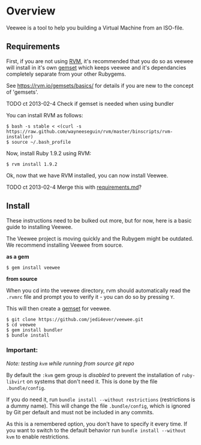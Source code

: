 # Overview

Veewee is a tool to help you building a Virtual Machine from an ISO-file.


## Requirements

First, if you are not using [RVM](https://rvm.io/), it's recommended that you do so
as veewee will install in it's own [gemset](https://rvm.io/gemsets/basics/) which keeps veewee and it's dependancies
completely separate from your other Rubygems.

See https://rvm.io/gemsets/basics/ for details if you are new to the concept of 'gemsets'.

TODO ct 2013-02-4 Check if gemset is needed when using bundler

You can install RVM as follows:

    $ bash -s stable < <(curl -s https://raw.github.com/wayneeseguin/rvm/master/binscripts/rvm-installer)
    $ source ~/.bash_profile

Now, install Ruby 1.9.2 using RVM:

    $ rvm install 1.9.2

Ok, now that we have RVM installed, you can now install Veewee.

TODO ct 2013-02-4 Merge this with [requirements.md](requirements.md)?


## Install

These instructions need to be bulked out more, but for now, here is a basic guide to installing Veewee.

The Veewee project is moving quickly and the Rubygem might be outdated. We recommend installing Veewee from source.

__as a gem__

    $ gem install veewee

__from source__

When you cd into the veewee directory, rvm should automatically read the `.rvmrc` file
and prompt you to verify it - you can do so by pressing `Y`.

This will then create a [gemset](https://rvm.io/gemsets/basics/) for veewee.

    $ git clone https://github.com/jedi4ever/veewee.git
    $ cd veewee
    $ gem install bundler
    $ bundle install

### Important:

_Note: testing `kvm` while running from source git repo_

By default the `:kvm` gem group is *disabled* to prevent the installation of `ruby-libvirt` on systems that don't need it. This is done by the file `.bundle/config`.

If you do need it, run `bundle install --without restrictions` (restrictions is a dummy name). This will change the file `.bundle/config`, which is ignored by Git per default and must not be included in any commits.

As this is a remembered option, you don't have to specify it every time. If you want to switch to the default behavior run `bundle install --without kvm` to enable restrictions.